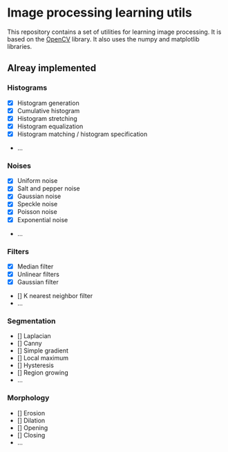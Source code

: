 # Image processing learning utils

This repository contains a set of utilities for learning image processing.
It is based on the [OpenCV](http://opencv.org/) library.
It also uses the numpy and matplotlib libraries.

## Alreay implemented

### Histograms
- [x] Histogram generation
- [x] Cumulative histogram
- [x] Histogram stretching
- [x] Histogram equalization
- [x] Histogram matching / histogram specification
- ...
### Noises
- [x] Uniform noise
- [x] Salt and pepper noise
- [x] Gaussian noise
- [x] Speckle noise
- [x] Poisson noise
- [x] Exponential noise
- ...

### Filters
- [x] Median filter
- [x] Unlinear filters
- [x] Gaussian filter
- [] K nearest neighbor filter
- ...

### Segmentation
- [] Laplacian
- [] Canny
- [] Simple gradient
- [] Local maximum
- [] Hysteresis
- [] Region growing
- ...

### Morphology
- [] Erosion
- [] Dilation
- [] Opening
- [] Closing
- ...



